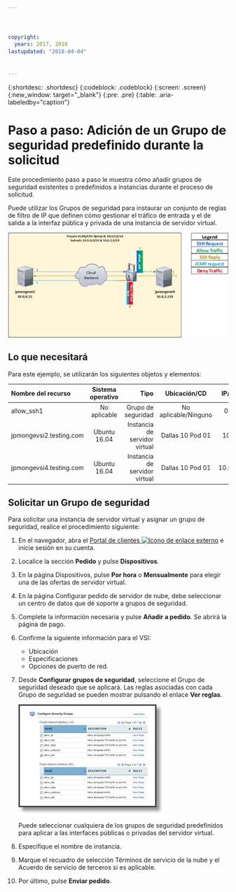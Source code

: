 ```yaml
---



copyright:
  years: 2017, 2018
lastupdated: "2018-04-04"


---
```


{:shortdesc: .shortdesc}
{:codeblock: .codeblock}
{:screen: .screen}
{:new_window: target="_blank"}
{:pre: .pre}
{:table: .aria-labeledby="caption"}

# Paso a paso: Adición de un Grupo de seguridad predefinido durante la solicitud
Este procedimiento paso a paso le muestra cómo añadir grupos de seguridad existentes o predefinidos a instancias durante el proceso de solicitud.

Puede utilizar los Grupos de seguridad para instaurar un conjunto de reglas de filtro de IP que definen cómo gestionar el tráfico de entrada y el de salida a la interfaz pública y privada de una instancia de servidor virtual.

![Grupo de seguridad personalizado](./images/goal2.jpg)

## Lo que necesitará
Para este ejemplo, se utilizarán los siguientes objetos y elementos:

| Nombre del recurso  | Sistema operativo | Tipo | Ubicación/CD | IP/Subred |
|:------------- |:---------------:| -------------:| :---------------:| ---------------:|
| allow_ssh1 | No aplicable  | Grupo de seguridad | No aplicable/Ninguno | 0.0.0.0/0 |
|jpmongevsi2.testing.com | Ubuntu 16.04 | Instancia de servidor virtual | Dallas 10 Pod 01 | 10.0.0.21 |	
|jpmongevsi4.testing.com | Ubuntu 16.04 | Instancia de servidor virtual |	Dallas 10 Pod 01	| 10.0.2.219 |

## Solicitar un Grupo de seguridad
Para solicitar una instancia de servidor virtual y asignar un grupo de seguridad, realice el procedimiento siguiente:

1. En el navegador, abra el [Portal de clientes ![Icono de enlace externo](../../icons/launch-glyph.svg "Icono de enlace externo")](https://control.softlayer.com/) e inicie sesión en su cuenta.
2. Localice la sección **Pedido** y pulse **Dispositivos**.
3. En la página Dispositivos, pulse **Por hora** o **Mensualmente** para elegir una de las ofertas de servidor virtual.
4. En la página Configurar pedido de servidor de nube, debe seleccionar un centro de datos que dé soporte a grupos de seguridad.
5. Complete la información necesaria y pulse **Añadir a pedido**. Se abrirá la página de pago.
6. Confirme la siguiente información para el VSI: 

	* Ubicación
	* Especificaciones
	* Opciones de puerto de red. 

7. Desde **Configurar grupos de seguridad**, seleccione el Grupo de seguridad deseado que se aplicará. Las reglas asociadas con cada Grupo de seguridad se pueden mostrar pulsando el enlace **Ver reglas**. 

	![Grupo de seguridad personalizado](./images/sgs.jpg)

	Puede seleccionar cualquiera de los grupos de seguridad predefinidos para aplicar a las interfaces públicas o privadas del servidor virtual.
	
8. Especifique el nombre de instancia.
9. Marque el recuadro de selección Términos de servicio de la nube y el Acuerdo de servicio de terceros si es aplicable.
10. Por último, pulse **Enviar pedido**.
